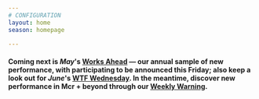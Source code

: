 ```yaml
---
# CONFIGURATION
layout: home
season: homepage

---
```

#### Coming next is *May*'s [Works Ahead](/hab/worksahead) — our annual sample of new performance, with participating to be announced this Friday; also keep a look out for *June*'s <a href="http://www.thelowry.com/takearisk/take-a-risk-wtf-wednesday" target="_blank">WTF Wednesday</a>. In the meantime, discover new performance in Mcr + beyond through our <a href="http://wordofwarning.posthaven.com" target="_blank">Weekly Warning</a>.
